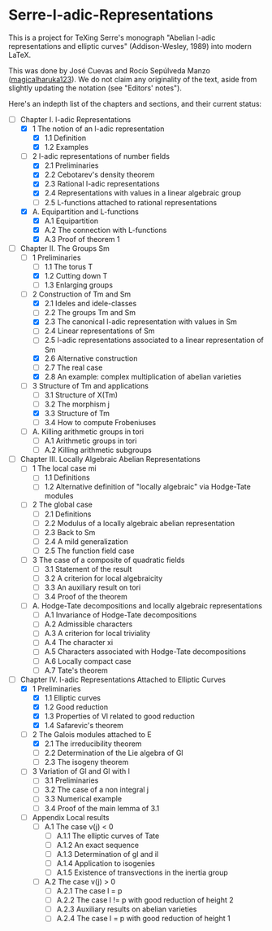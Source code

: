 # Serre-l-adic-Representations

This is a project for TeXing Serre's monograph "Abelian l-adic representations
and elliptic curves" (Addison-Wesley, 1989) into modern LaTeX.

This was done by José Cuevas and Rocío Sepúlveda Manzo
([magicalharuka123](https://github.com/magicalharuka123)).
We do not claim any originality of the text, aside from slightly updating the
notation (see "Editors' notes").

Here's an indepth list of the chapters and sections, and their current status:

- [ ] Chapter I. l-adic Representations
    - [x] 1 The notion of an l-adic representation
        - [x] 1.1 Definition
        - [x] 1.2 Examples
    - [ ] 2 l-adic representations of number fields
        - [x] 2.1 Preliminaries
        - [x] 2.2 Cebotarev's density theorem
        - [x] 2.3 Rational l-adic representations
        - [x] 2.4 Representations with values in a linear algebraic group
        - [ ] 2.5 L-functions attached to rational representations
    - [x] A. Equipartition and L-functions
        - [x] A.1 Equipartition
        - [x] A.2 The connection with L-functions
        - [x] A.3 Proof of theorem 1
- [ ] Chapter II. The Groups Sm
    - [ ] 1 Preliminaries
        - [ ] 1.1 The torus T
        - [x] 1.2 Cutting down T
        - [ ] 1.3 Enlarging groups
    - [ ] 2 Construction of Tm and Sm
        - [x] 2.1 Ideles and idele-classes
        - [ ] 2.2 The groups Tm and Sm
        - [x] 2.3 The canonical l-adic representation with values in Sm
        - [ ] 2.4 Linear representations of Sm
        - [ ] 2.5 l-adic representations associated to a linear representation of Sm
        - [x] 2.6 Alternative construction
        - [ ] 2.7 The real case
        - [x] 2.8 An example: complex multiplication of abelian varieties
    - [ ] 3 Structure of Tm and applications
        - [ ] 3.1 Structure of X(Tm)
        - [ ] 3.2 The morphism j
        - [x] 3.3 Structure of Tm
        - [ ] 3.4 How to compute Frobeniuses
    - [ ] A. Killing arithmetic groups in tori
        - [ ] A.1 Arithmetic groups in tori
        - [ ] A.2 Killing arithmetic subgroups
- [ ] Chapter III. Locally Algebraic Abelian Representations
    - [ ] 1 The local case mi
        - [ ] 1.1 Definitions
        - [ ] 1.2 Alternative definition of "locally algebraic" via Hodge-Tate modules
    - [ ] 2 The global case
        - [ ] 2.1 Definitions
        - [ ] 2.2 Modulus of a locally algebraic abelian representation
        - [ ] 2.3 Back to Sm
        - [ ] 2.4 A mild generalization
        - [ ] 2.5 The function field case
    - [ ] 3 The case of a composite of quadratic fields
        - [ ] 3.1 Statement of the result
        - [ ] 3.2 A criterion for local algebraicity
        - [ ] 3.3 An auxiliary result on tori
        - [ ] 3.4 Proof of the theorem
    - [ ] A. Hodge-Tate decompositions and locally algebraic representations
        - [ ] A.1 Invariance of Hodge-Tate decompositions
        - [ ] A.2 Admissible characters
        - [ ] A.3 A criterion for local triviality
        - [ ] A.4 The character xi
        - [ ] A.5 Characters associated with Hodge-Tate decompositions
        - [ ] A.6 Locally compact case
        - [ ] A.7 Tate's theorem
- [ ] Chapter IV. l-adic Representations Attached to Elliptic Curves
    - [x] 1 Preliminaries
        - [x] 1.1 Elliptic curves
        - [x] 1.2 Good reduction
        - [x] 1.3 Properties of Vl related to good reduction
        - [x] 1.4 Safarevic's theorem
    - [ ] 2 The Galois modules attached to E
        - [x] 2.1 The irreducibility theorem
        - [ ] 2.2 Determination of the Lie algebra of Gl
        - [ ] 2.3 The isogeny theorem
    - [ ] 3 Variation of Gl and Gl with l
        - [ ] 3.1 Preliminaries
        - [ ] 3.2 The case of a non integral j
        - [ ] 3.3 Numerical example
        - [ ] 3.4 Proof of the main lemma of 3.1
    - [ ] Appendix Local results
        - [ ] A.1 The case v(j) < 0
            - [ ] A.1.1 The elliptic curves of Tate
            - [ ] A.1.2 An exact sequence
            - [ ] A.1.3 Determination of gl and il
            - [ ] A.1.4 Application to isogenies
            - [ ] A.1.5 Existence of transvections in the inertia group
        - [ ] A.2 The case v(j) > 0
            - [ ] A.2.1 The case l = p
            - [ ] A.2.2 The case l != p with good reduction of height 2
            - [ ] A.2.3 Auxiliary results on abelian varieties
            - [ ] A.2.4 The case l = p with good reduction of height 1
